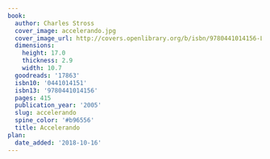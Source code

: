 ```yaml
---
book:
  author: Charles Stross
  cover_image: accelerando.jpg
  cover_image_url: http://covers.openlibrary.org/b/isbn/9780441014156-L.jpg
  dimensions:
    height: 17.0
    thickness: 2.9
    width: 10.7
  goodreads: '17863'
  isbn10: '0441014151'
  isbn13: '9780441014156'
  pages: 415
  publication_year: '2005'
  slug: accelerando
  spine_color: '#b96556'
  title: Accelerando
plan:
  date_added: '2018-10-16'
---
```

